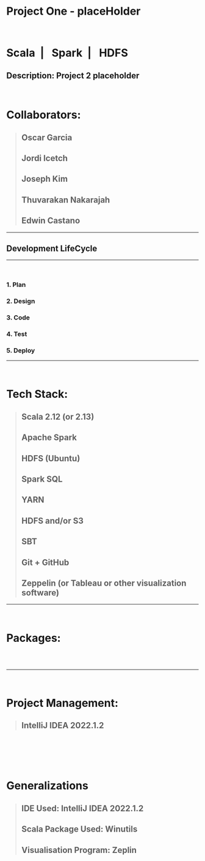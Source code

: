 # Project One - placeHolder

&nbsp;

# Scala&nbsp; | &nbsp; Spark&nbsp; | &nbsp; HDFS

## **Description:** Project 2 placeholder 
&nbsp;



# Collaborators:

> ## Oscar Garcia
> ## Jordi Icetch
> ## Joseph Kim
> ## Thuvarakan Nakarajah
> ## Edwin Castano
---



## Development LifeCycle

---

&nbsp;

### 1. Plan

### 2. Design

### 3. Code

### 4. Test

### 5. Deploy

---

&nbsp;

# Tech Stack:

> ## Scala 2.12 (or 2.13)
> ## Apache Spark 
> ## HDFS (Ubuntu)
> ## Spark SQL
> ## YARN
> ## HDFS and/or S3
> ## SBT
> ## Git + GitHub
> ## Zeppelin (or Tableau or other visualization software)
---

&nbsp;

# Packages:

&nbsp;

> ## 

---

&nbsp;

# Project Management:
> ## IntelliJ IDEA 2022.1.2
&nbsp;
---
&nbsp;
# Generalizations
> ## IDE Used: IntelliJ IDEA 2022.1.2
> ## Scala Package Used: Winutils
> ## Visualisation Program: Zeplin
